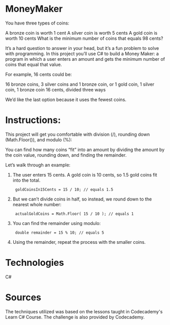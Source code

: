 # MoneyMaker
You have three types of coins:

A bronze coin is worth 1 cent
A silver coin is worth 5 cents
A gold coin is worth 10 cents
What is the minimum number of coins that equals 98 cents?

It’s a hard question to answer in your head, but it’s a fun problem to solve with programming. 
In this project you’ll use C# to build a Money Maker: a program in which a user enters an amount 
and gets the minimum number of coins that equal that value.

For example, 16 cents could be:

16 bronze coins,
3 silver coins and 1 bronze coin, or
1 gold coin, 1 silver coin, 1 bronze coin
16 cents, divided three ways

We’d like the last option because it uses the fewest coins.

# Instructions:

This project will get you comfortable with division (/), 
rounding down (Math.Floor()), and modulo (%): 

You can find how many coins “fit” into an amount by dividing 
the amount by the coin value, rounding down, and finding the remainder. 

Let’s walk through an example:
1. The user enters 15 cents. A gold coin is 10 cents, so 1.5 gold coins fit into the total.

        goldCoinsIn15Cents = 15 / 10; // equals 1.5

2. But we can’t divide coins in half, so instead, we round down to the nearest whole number:

        actualGoldCoins = Math.Floor( 15 / 10 ); // equals 1

3. You can find the remainder using modulo:

        double remainder = 15 % 10; // equals 5

4. Using the remainder, repeat the process with the smaller coins.

# Technologies
C#


# Sources
The techniques utilized was based on the lessons taught in Codecademy's Learn C# Course. 
The challenge is also provided by Codecademy.